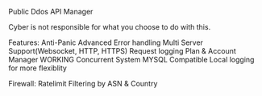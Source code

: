Public Ddos API Manager 

Cyber is not responsible for what you choose to do with this.

Features:
Anti-Panic
Advanced Error handling
Multi Server Support(Websocket, HTTP, HTTPS)
Request logging
Plan & Account Manager
WORKING Concurrent System
MYSQL Compatible
Local logging for more flexiblity

Firewall:
Ratelimit
Filtering by ASN & Country

